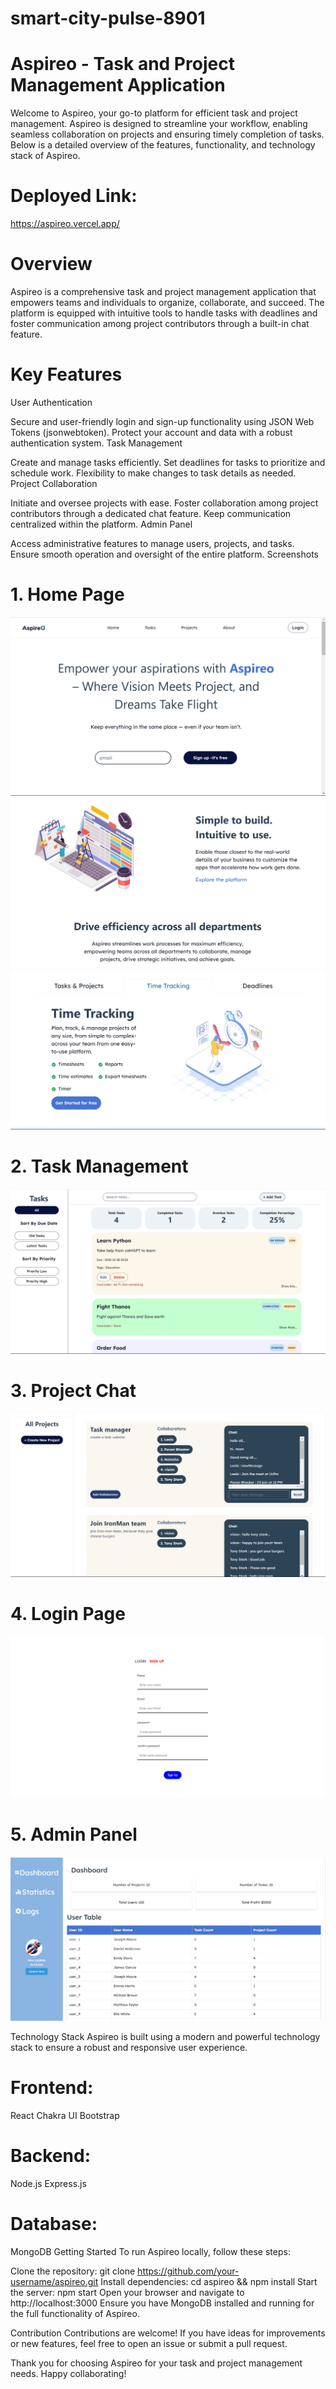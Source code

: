 # smart-city-pulse-8901

# Aspireo - Task and Project Management Application

Welcome to Aspireo, your go-to platform for efficient task and project management. Aspireo is designed to streamline your workflow, enabling seamless collaboration on projects and ensuring timely completion of tasks. Below is a detailed overview of the features, functionality, and technology stack of Aspireo.

# Deployed Link:
https://aspireo.vercel.app/

# Overview

Aspireo is a comprehensive task and project management application that empowers teams and individuals to organize, collaborate, and succeed. The platform is equipped with intuitive tools to handle tasks with deadlines and foster communication among project contributors through a built-in chat feature.

# Key Features

User Authentication

Secure and user-friendly login and sign-up functionality using JSON Web Tokens (jsonwebtoken).
Protect your account and data with a robust authentication system.
Task Management

Create and manage tasks efficiently.
Set deadlines for tasks to prioritize and schedule work.
Flexibility to make changes to task details as needed.
Project Collaboration

Initiate and oversee projects with ease.
Foster collaboration among project contributors through a dedicated chat feature.
Keep communication centralized within the platform.
Admin Panel

Access administrative features to manage users, projects, and tasks.
Ensure smooth operation and oversight of the entire platform.
Screenshots

# 1. Home Page
![Home Page](Assets/Home.1.png)
![Home Page](Assets/Home.2.png)
![Home Page](Assets/Home.3.png)

# 2. Task Management
![Alt text](Assets/Tasks.png)

# 3. Project Chat
![Alt text](Assets/Projects.png)

# 4. Login Page
![Alt text](Assets/LoginAndSignup.png)

# 5. Admin Panel
![Alt text](Assets/AdminPanel.png)

Technology Stack
Aspireo is built using a modern and powerful technology stack to ensure a robust and responsive user experience.

# Frontend:

React
Chakra UI
Bootstrap

# Backend:

Node.js
Express.js

# Database:

MongoDB
Getting Started
To run Aspireo locally, follow these steps:

Clone the repository: git clone https://github.com/your-username/aspireo.git
Install dependencies: cd aspireo && npm install
Start the server: npm start
Open your browser and navigate to http://localhost:3000
Ensure you have MongoDB installed and running for the full functionality of Aspireo.

Contribution
Contributions are welcome! If you have ideas for improvements or new features, feel free to open an issue or submit a pull request.

Thank you for choosing Aspireo for your task and project management needs. Happy collaborating!
